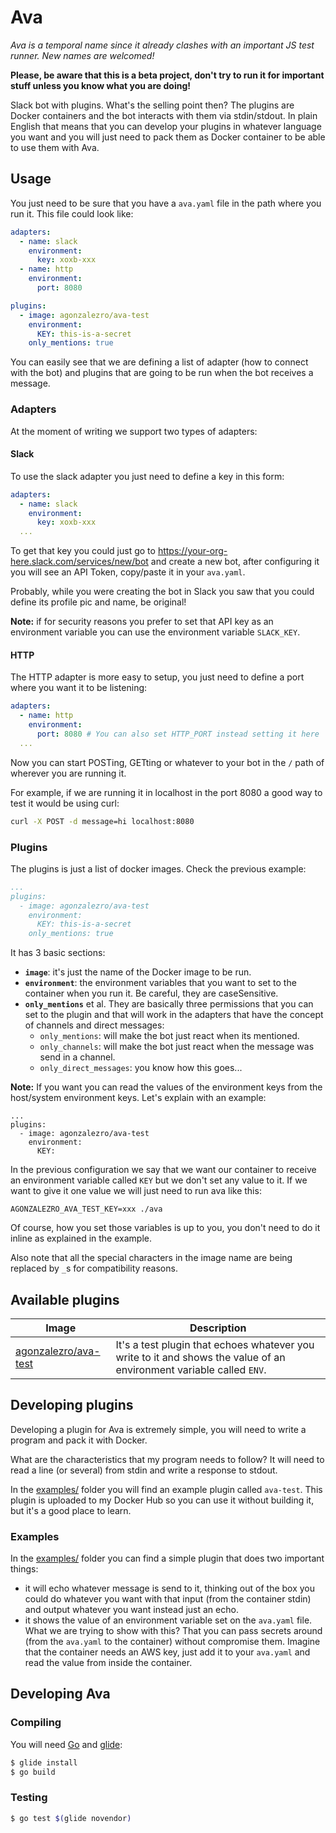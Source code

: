 Ava
===

_Ava is a temporal name since it already clashes with an important JS test runner. New names are welcomed!_

**Please, be aware that this is a beta project, don't try to run it for important stuff unless you know what you are doing!**

Slack bot with plugins. What's the selling point then? The plugins are Docker containers and the bot interacts with them via stdin/stdout. In plain English that means that you can develop your plugins in whatever language you want and you will just need to pack them as Docker container to be able to use them with Ava.

Usage
-----

You just need to be sure that you have a `ava.yaml` file in the path where you run it. This file could look like:

```yaml
adapters:
  - name: slack
    environment:
      key: xoxb-xxx
  - name: http
    environment:
      port: 8080

plugins:
  - image: agonzalezro/ava-test
    environment:
      KEY: this-is-a-secret
    only_mentions: true
```

You can easily see that we are defining a list of adapter (how to connect with the bot) and plugins that are going to be run when the bot receives a message.

### Adapters

At the moment of writing we support two types of adapters:

#### Slack

To use the slack adapter you just need to define a key in this form:

```yaml
adapters:
  - name: slack
    environment:
      key: xoxb-xxx
  ...
```

To get that key you could just go to https://your-org-here.slack.com/services/new/bot and create a new bot, after configuring it you will see an API Token, copy/paste it in your `ava.yaml`.

Probably, while you were creating the bot in Slack you saw that you could define its profile pic and name, be original!

**Note:** if for security reasons you prefer to set that API key as an environment variable you can use the environment variable `SLACK_KEY`. 

#### HTTP

The HTTP adapter is more easy to setup, you just need to define a port where you want it to be listening:

```yaml
adapters:
  - name: http
    environment:
      port: 8080 # You can also set HTTP_PORT instead setting it here
  ...
```

Now you can start POSTing, GETting or whatever to your bot in the `/` path of wherever you are running it.

For example, if we are running it in localhost in the port 8080 a good way to test it would be using curl:

```bash
curl -X POST -d message=hi localhost:8080
```

### Plugins

The plugins is just a list of docker images. Check the previous example:

```yaml
...
plugins:
  - image: agonzalezro/ava-test
    environment:
      KEY: this-is-a-secret
    only_mentions: true
```

It has 3 basic sections:

- **`image`**: it's just the name of the Docker image to be run.
- **`environment`**: the environment variables that you want to set to the container when you run it. Be careful, they are caseSensitive.
- **`only_mentions`** et al. They are basically three permissions that you can set to the plugin and that will work in the adapters that have the concept of channels and direct messages:
    - `only_mentions`: will make the bot just react when its mentioned.
    - `only_channels`: will make the bot just react when the message was send in a channel.
    - `only_direct_messages`: you know how this goes...

**Note:** If you want you can read the values of the environment keys from the host/system environment keys. Let's explain with an example:

```
...
plugins:
  - image: agonzalezro/ava-test
    environment:
      KEY:
```

In the previous configuration we say that we want our container to receive an environment variable called `KEY` but we don't set any value to it. If we want to give it one value we will just need to run ava like this:

```
AGONZALEZRO_AVA_TEST_KEY=xxx ./ava
```

Of course, how you set those variables is up to you, you don't need to do it inline as explained in the example.

Also note that all the special characters in the image name are being replaced by `_`s for compatibility reasons.

Available plugins
-----------------

| Image | Description |
| ----- | ----------- |
| [agonzalezro/ava-test](https://hub.docker.com/r/agonzalezro/ava-test/) | It's a test plugin that echoes whatever you write to it and shows the value of an environment variable called `ENV`. |


Developing plugins
------------------

Developing a plugin for Ava is extremely simple, you will need to write a program and pack it with Docker.

What are the characteristics that my program needs to follow? It will need to read a line (or several) from stdin and write a response to stdout.

In the [examples/](examples/) folder you will find an example plugin called `ava-test`. This plugin is uploaded to my Docker Hub so you can use it without building it, but it's a good place to learn.

### Examples

In the [examples/](examples/) folder you can find a simple plugin that does two important things:

- it will echo whatever message is send to it, thinking out of the box you could do whatever you want with that input (from the container stdin) and output whatever you want instead just an echo.
- it shows the value of an environment variable set on the `ava.yaml` file. What we are trying to show with this? That you can pass secrets around (from the `ava.yaml` to the container) without compromise them. Imagine that the container needs an AWS key, just add it to your `ava.yaml` and read the value from inside the container.


Developing Ava
--------------

### Compiling

You will need [Go](https://golang.org/) and [glide](https://github.com/Masterminds/glide):

```bash
$ glide install
$ go build
```

### Testing

```bash
$ go test $(glide novendor)
```
